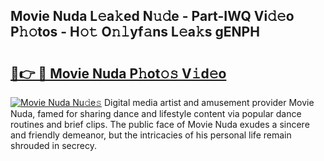 ## Movie Nuda L𝚎a𝚔ed N𝚞𝚍e - Part-IWQ Vi𝚍𝚎o P𝚑𝚘tos - H𝚘𝚝 O𝚗𝚕yf𝚊ns L𝚎a𝚔s gENPH

# <h2><a href="http://kfcg480.oniu.top/?m=Movie+Nuda">🔗👉 🔴 Movie Nuda P𝚑ot𝚘𝚜 V𝚒d𝚎o</a></h2>

[![Movie Nuda Nu𝚍e𝚜](https://i.imgur.com/0qMVB7G.gif)](http://kfcg480.oniu.top/?m=Movie+Nuda)
Digital media artist and amusement provider Movie Nuda, famed for sharing dance and lifestyle content via popular dance routines and brief clips. The public face of Movie Nuda exudes a sincere and friendly demeanor, but the intricacies of his personal life remain shrouded in secrecy.  
